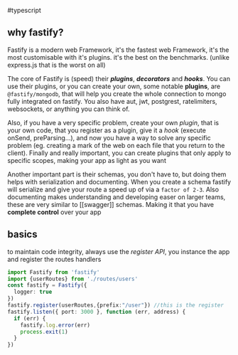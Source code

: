 #typescript
## why fastify?
Fastify is a modern web Framework, it's the fastest web Framework, it's the most customisable with it's plugins. it's the best on the benchmarks. (unlike express.js that is the worst on all)

The core of Fastify is (speed) their **_plugins_**, **_decorators_** and **_hooks_**. You can use their plugins, or you can create your own, some notable **plugins**, are `@fastify/mongodb`, that will help you create the whole connection to mongo fully integrated on fastify. You also have aut, jwt, postgrest, ratelimiters, websockets, or anything you can think of.

Also, if you have a very specific problem, create your own *plugin*, that is your own code, that you register as a plugin, give it a *hook* (execute onSend, preParsing...), and now you have a way to solve any specific problem (eg. creating a mark of the web on each file that you return to the client). Finally and really important, you can create plugins that only apply to specific scopes, making your app as light as you want

Another important part is their schemas, you don't have to, but doing them helps with serialization and documenting. When you create a schema fastify will serialize and give your route a speed up of via a `factor of 2-3`. Also documenting makes understanding and developing easer on larger teams, these are very similar to [[swagger]] schemas. Making it that you have **complete control** over your app


## basics

to maintain code integrity, always use the *register API*, you instance the app and register the routes handlers
```typescript
import Fastify from 'fastify'
import {userRoutes} from './routes/users'
const fastify = Fastify({
  logger: true
})
fastify.register(userRoutes,{prefix:"/user"}) //this is the register
fastify.listen({ port: 3000 }, function (err, address) {
  if (err) {
    fastify.log.error(err)
    process.exit(1)
  }
})
```